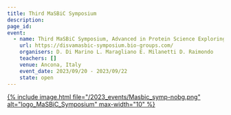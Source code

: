 ```yaml
---
title: Third MaSBiC Symposium
description: 
page_id: 
event:
  - name: Third MaSBiC Symposium, Advanced in Protein Science Exploring Structure, Function, and Beyond
    url: https://disvamasbic-symposium.bio-groups.com/
    organisers: D. Di Marino L. Maragliano E. Milanetti D. Raimondo
    teachers: []
    venue: Ancona, Italy
    event_date: 2023/09/20 - 2023/09/22
    state: open
---
```




[{% include image.html file="/2023_events/Masbic_symp-nobg.png" alt="logo_MaSBiC_Symposium" max-width="10" %}](https://disvamasbic-symposium.bio-groups.com/)
